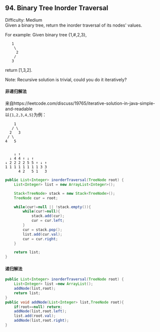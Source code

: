 ## 94. Binary Tree Inorder Traversal
Difficulty: Medium  
Given a binary tree, return the inorder traversal of its nodes' values.

For example:
Given binary tree {1,#,2,3},
```
   1
    \
     2
    /
   3
```
return [1,3,2].

Note: Recursive solution is trivial, could you do it iteratively?

#### 非递归解法
来自https://leetcode.com/discuss/19765/iterative-solution-in-java-simple-and-readable  
以`{1,2,3,4,5}`为例：  
```
    1
   / \
  2   3
 / \   
4   5 


    ↓ ↑   
  ↓ 4 4 ↑ ↓ ↑
↓ 2 2 2 2 5 5 ↑ ↓ ↑
1 1 1 1 1 1 1 1 3 3 
      4 2   5 1   3
```

```java
public List<Integer> inorderTraversal(TreeNode root) {
    List<Integer> list = new ArrayList<Integer>();

    Stack<TreeNode> stack = new Stack<TreeNode>();
    TreeNode cur = root;

    while(cur!=null || !stack.empty()){
        while(cur!=null){
            stack.add(cur);
            cur = cur.left;
        }
        cur = stack.pop();
        list.add(cur.val);
        cur = cur.right;
    }

    return list;
}
```

#### 递归解法
```java
public List<Integer> inorderTraversal(TreeNode root) {
    List<Integer> list =new ArrayList();
    addNode(list,root);
    return list;
}
public void addNode(List<Integer> list,TreeNode root){
    if(root==null) return;
    addNode(list,root.left);
    list.add(root.val);
    addNode(list,root.right); 
}
```